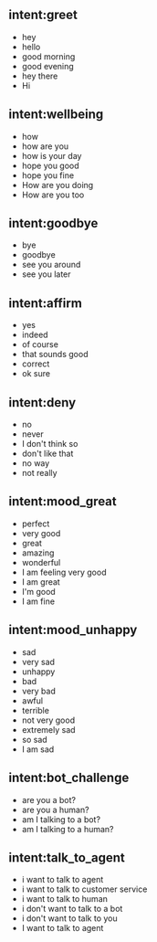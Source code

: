 ## intent:greet
- hey
- hello
- good morning
- good evening
- hey there
- Hi

## intent:wellbeing
- how
- how are you
- how is your day
- hope you good
- hope you fine
- How are you doing
- How are you too

## intent:goodbye
- bye
- goodbye
- see you around
- see you later

## intent:affirm
- yes
- indeed
- of course
- that sounds good
- correct
- ok sure

## intent:deny
- no
- never
- I don't think so
- don't like that
- no way
- not really

## intent:mood_great
- perfect
- very good
- great
- amazing
- wonderful
- I am feeling very good
- I am great
- I'm good
- I am fine

## intent:mood_unhappy
- sad
- very sad
- unhappy
- bad
- very bad
- awful
- terrible
- not very good
- extremely sad
- so sad
- I am sad

## intent:bot_challenge
- are you a bot?
- are you a human?
- am I talking to a bot?
- am I talking to a human?

## intent:talk_to_agent
- i want to talk to agent
- i want to talk to customer service
- i want to talk to human
- i don't want to talk to a bot
- i don't want to talk to you
- I want to talk to agent
